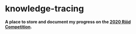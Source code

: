 # knowledge-tracing

**A place to store and document my progress on the [2020 Riiid Competition](https://www.kaggle.com/c/riiid-test-answer-prediction).**
